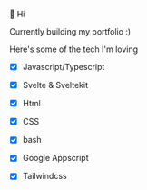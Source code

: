 👋 Hi

Currently building my portfolio :)

Here's some of the tech I'm loving
- [x] Javascript/Typescript
- [x] Svelte & Sveltekit
- [x] Html
- [x] CSS
- [x] bash
- [x] Google Appscript
- [x] Tailwindcss


